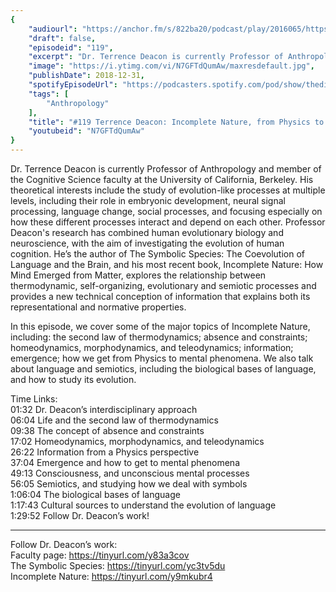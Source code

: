 ```yaml
---
{
	"audiourl": "https://anchor.fm/s/822ba20/podcast/play/2016065/https%3A%2F%2Fd3ctxlq1ktw2nl.cloudfront.net%2Fproduction%2F2019-0-1%2F7774831-44100-2-fcc1d0ad59c4f.m4a",
	"draft": false,
	"episodeid": "119",
	"excerpt": "Dr. Terrence Deacon is currently Professor of Anthropology and member of the Cognitive Science faculty at the University of California, Berkeley. His theoretical interests include the study of evolution-like processes at multiple levels, including their role in embryonic development, neural signal processing, language change, social processes, and focusing especially on how these different processes interact and depend on each other. Professor Deacon's research has combined human evolutionary biology and neuroscience, with the aim of investigating the evolution of human cognition. He’s the author of The Symbolic Species: The Coevolution of Language and the Brain, and his most recent book, Incomplete Nature: How Mind Emerged from Matter, explores the relationship between thermodynamic, self-organizing, evolutionary and semiotic processes and provides a new technical conception of information that explains both its representational and normative properties.",
	"image": "https://i.ytimg.com/vi/N7GFTdQumAw/maxresdefault.jpg",
	"publishDate": 2018-12-31,
	"spotifyEpisodeUrl": "https://podcasters.spotify.com/pod/show/thedissenter/episodes/119-Terrence-Deacon-Incomplete-Nature--from-Physics-to-Mind-e2s1c1",
	"tags": [
		"Anthropology"
	],
	"title": "#119 Terrence Deacon: Incomplete Nature, from Physics to Mind",
	"youtubeid": "N7GFTdQumAw"
}
---
```

Dr. Terrence Deacon is currently Professor of Anthropology and member of the Cognitive Science faculty at the University of California, Berkeley. His theoretical interests include the study of evolution-like processes at multiple levels, including their role in embryonic development, neural signal processing, language change, social processes, and focusing especially on how these different processes interact and depend on each other. Professor Deacon's research has combined human evolutionary biology and neuroscience, with the aim of investigating the evolution of human cognition. He’s the author of The Symbolic Species: The Coevolution of Language and the Brain, and his most recent book, Incomplete Nature: How Mind Emerged from Matter, explores the relationship between thermodynamic, self-organizing, evolutionary and semiotic processes and provides a new technical conception of information that explains both its representational and normative properties.

In this episode, we cover some of the major topics of Incomplete Nature, including: the second law of thermodynamics; absence and constraints; homeodynamics, morphodynamics, and teleodynamics; information; emergence; how we get from Physics to mental phenomena. We also talk about language and semiotics, including the biological bases of language, and how to study its evolution.

Time Links:  
<time>01:32</time> Dr. Deacon’s interdisciplinary approach  
<time>06:04</time> Life and the second law of thermodynamics                    
<time>09:38</time> The concept of absence and constraints                  
<time>17:02</time> Homeodynamics, morphodynamics, and teleodynamics             
<time>26:22</time> Information from a Physics perspective             
<time>37:04</time> Emergence and how to get to mental phenomena      
<time>49:13</time> Consciousness, and unconscious mental processes  
<time>56:05</time> Semiotics, and studying how we deal with symbols    
<time>1:06:04</time> The biological bases of language    
<time>1:17:43</time> Cultural sources to understand the evolution of language      
<time>1:29:52</time> Follow Dr. Deacon’s work!    

---

Follow Dr. Deacon’s work:  
Faculty page: https://tinyurl.com/y83a3cov  
The Symbolic Species: https://tinyurl.com/yc3tv5du  
Incomplete Nature: https://tinyurl.com/y9mkubr4
